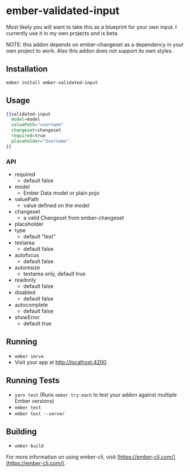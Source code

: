 # ember-validated-input

Most likely you will want to take this as a blueprint for your own input. I currently use it in my own projects and is beta.

NOTE: this addon depends on ember-changeset as a dependency in your own project to work.  Also this addon does not support its own styles.

## Installation

`ember install ember-validated-input`

## Usage

```hbs
{{validated-input 
  model=model
  valuePath="username"
  changeset=changeset
  required=true
  placeholder="Username"
}}
```

### API

- required 
  - default false
- model 
  - Ember Data model or plain pojo
- valuePath 
  - value defined on the model
- changeset 
  - a valid Changeset from ember-changeset
- placeholder
- type 
  - default "text"
- textarea 
  - default false
- autofocus 
  - default false
- autoresize 
  - textarea only, default true
- readonly 
  - default false
- disabled 
  - default false
- autocomplete 
  - default false
- showError 
  - default true

## Running

* `ember serve`
* Visit your app at [http://localhost:4200](http://localhost:4200).

## Running Tests

* `yarn test` (Runs `ember try:each` to test your addon against multiple Ember versions)
* `ember test`
* `ember test --server`

## Building

* `ember build`

For more information on using ember-cli, visit [https://ember-cli.com/](https://ember-cli.com/).

